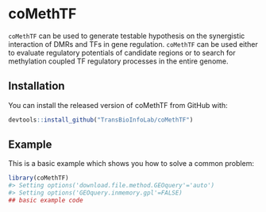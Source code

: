 
<!-- README.md is generated from README.Rmd. Please edit that file -->

# coMethTF

<!-- badges: start -->

<!-- badges: end -->

`coMethTF` can be used to generate testable hypothesis on the
synergistic interaction of DMRs and TFs in gene regulation. `coMethTF`
can be used either to evaluate regulatory potentials of candidate
regions or to search for methylation coupled TF regulatory processes in
the entire genome.

## Installation

You can install the released version of coMethTF from GitHub with:

``` r
devtools::install_github("TransBioInfoLab/coMethTF")
```

## Example

This is a basic example which shows you how to solve a common problem:

``` r
library(coMethTF)
#> Setting options('download.file.method.GEOquery'='auto')
#> Setting options('GEOquery.inmemory.gpl'=FALSE)
## basic example code
```
